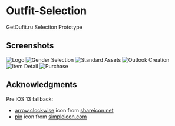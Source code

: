 # Outfit-Selection
GetOufit.ru Selection Prototype

## Screenshots

![Logo](https://github.com/dbystruev/Outfit-Selection/blob/master/Outfit%20Selection/Resources/Screenshots/Screenshot01.png?raw=true)
![Gender Selection](https://github.com/dbystruev/Outfit-Selection/blob/master/Outfit%20Selection/Resources/Screenshots/Screenshot02.png?raw=true)
![Standard Assets](https://github.com/dbystruev/Outfit-Selection/blob/master/Outfit%20Selection/Resources/Screenshots/Screenshot03.png?raw=true)
![Outlook Creation](https://github.com/dbystruev/Outfit-Selection/blob/master/Outfit%20Selection/Resources/Screenshots/Screenshot04.png?raw=true)
![Item Detail](https://github.com/dbystruev/Outfit-Selection/blob/master/Outfit%20Selection/Resources/Screenshots/Screenshot05.png?raw=true)
![Purchase](https://github.com/dbystruev/Outfit-Selection/blob/master/Outfit%20Selection/Resources/Screenshots/Screenshot06.png?raw=true)

## Acknowledgments

Pre iOS 13 fallback:
* [arrow.clockwise](https://www.shareicon.net/clockwise-circle-circular-arrow-circular-arrow-fine-ui-rotating-arrows-symbol-680993) icon from [shareicon.net](https://www.shareicon.net)
* [pin](http://simpleicon.com/pin.html) icon from [simpleicon.com](http://simpleicon.com)
